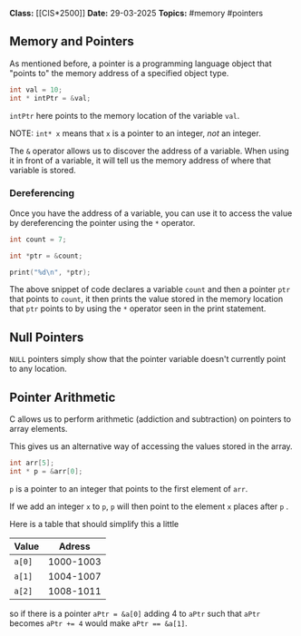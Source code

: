 **Class:** [[CIS*2500]]
**Date:** 29-03-2025
**Topics:**  #memory #pointers

## Memory and Pointers
As mentioned before, a pointer is a programming language object that "points to" the memory address of a specified object type.
```c
int val = 10;
int * intPtr = &val;
```
`intPtr` here points to the memory location of the variable `val`.

NOTE: `int* x` means that `x` is a pointer to an integer, *not* an integer.

The `&` operator allows us to discover the address of a variable. When using it in front of a variable, it will tell us the memory address of where that variable is stored.

### Dereferencing
Once you have the address of a variable, you can use it to access the value by dereferencing the pointer using the `*` operator.
```c
int count = 7;

int *ptr = &count;

print("%d\n", *ptr);
```
The above snippet of code declares a variable `count` and then a pointer `ptr` that points to `count`, it then prints the value stored in the memory location that `ptr` points to by using the `*` operator seen in the print statement.

## Null Pointers
`NULL` pointers simply show that the pointer variable doesn't currently point to any location.

## Pointer Arithmetic
C allows us to perform arithmetic (addiction and subtraction) on pointers to array elements.

This gives us an alternative way of accessing the values stored in the array.

```c
int arr[5];
int * p = &arr[0];
```
`p` is a pointer to an integer that points to the first element of `arr`.

If we add an integer `x` to `p`, `p` will then point to the element `x` places after `p` .

Here is a table that should simplify this a little

| Value  | Adress    |
| ------ | --------- |
| `a[0]` | 1000-1003 |
| `a[1]` | 1004-1007 |
| `a[2]` | 1008-1011 |
so if there is a pointer `aPtr = &a[0]` adding 4 to `aPtr` such that `aPtr` becomes `aPtr += 4` would make `aPtr == &a[1]`.
